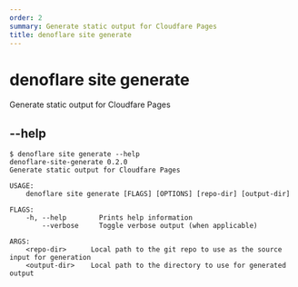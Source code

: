 ```yaml
---
order: 2
summary: Generate static output for Cloudfare Pages
title: denoflare site generate
---
```


# denoflare site generate
Generate static output for Cloudfare Pages

## --help
```
$ denoflare site generate --help
denoflare-site-generate 0.2.0
Generate static output for Cloudfare Pages

USAGE:
    denoflare site generate [FLAGS] [OPTIONS] [repo-dir] [output-dir]

FLAGS:
    -h, --help        Prints help information
        --verbose     Toggle verbose output (when applicable)

ARGS:
    <repo-dir>      Local path to the git repo to use as the source input for generation
    <output-dir>    Local path to the directory to use for generated output
```
